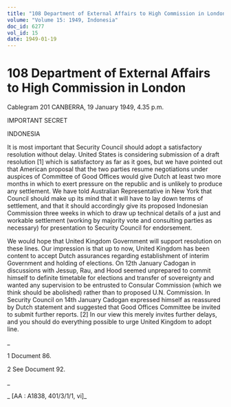 ```yaml
---
title: "108 Department of External Affairs to High Commission in London"
volume: "Volume 15: 1949, Indonesia"
doc_id: 6277
vol_id: 15
date: 1949-01-19
---
```


# 108 Department of External Affairs to High Commission in London

Cablegram 201 CANBERRA, 19 January 1949, 4.35 p.m.

IMPORTANT SECRET

INDONESIA

It is most important that Security Council should adopt a satisfactory resolution without delay. United States is considering submission of a draft resolution [1] which is satisfactory as far as it goes, but we have pointed out that American proposal that the two parties resume negotiations under auspices of Committee of Good Offices would give Dutch at least two more months in which to exert pressure on the republic and is unlikely to produce any settlement. We have told Australian Representative in New York that Council should make up its mind that it will have to lay down terms of settlement, and that it should accordingly give its proposed Indonesian Commission three weeks in which to draw up technical details of a just and workable settlement (working by majority vote and consulting parties as necessary) for presentation to Security Council for endorsement.

We would hope that United Kingdom Government will support resolution on these lines. Our impression is that up to now, United Kingdom has been content to accept Dutch assurances regarding establishment of interim Government and holding of elections. On 12th January Cadogan in discussions with Jessup, Rau, and Hood seemed unprepared to commit himself to definite timetable for elections and transfer of sovereignty and wanted any supervision to be entrusted to Consular Commission (which we think should be abolished) rather than to proposed U.N. Commission. In Security Council on 14th January Cadogan expressed himself as reassured by Dutch statement and suggested that Good Offices Committee be invited to submit further reports. [2] In our view this merely invites further delays, and you should do everything possible to urge United Kingdom to adopt line.

_

1 Document 86.

2 See Document 92.

_

_ [AA : A1838, 401/3/1/1, vi]_
